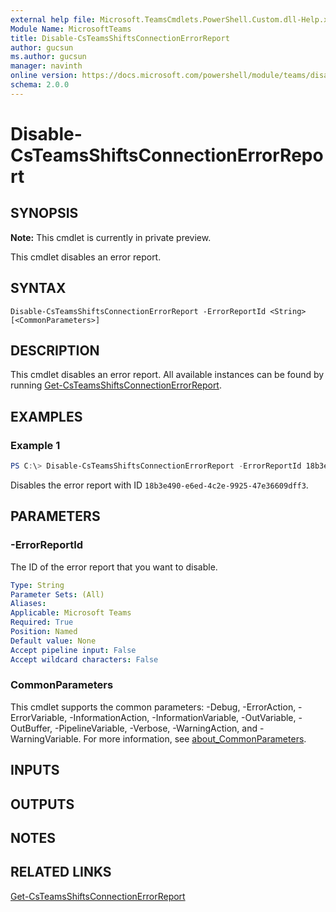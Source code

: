 ```yaml
---
external help file: Microsoft.TeamsCmdlets.PowerShell.Custom.dll-Help.xml
Module Name: MicrosoftTeams
title: Disable-CsTeamsShiftsConnectionErrorReport
author: gucsun
ms.author: gucsun
manager: navinth
online version: https://docs.microsoft.com/powershell/module/teams/disable-csteamsshiftsconnectionerrorreport
schema: 2.0.0
---
```


# Disable-CsTeamsShiftsConnectionErrorReport

## SYNOPSIS

**Note:** This cmdlet is currently in private preview.

This cmdlet disables an error report.

## SYNTAX

```
Disable-CsTeamsShiftsConnectionErrorReport -ErrorReportId <String> [<CommonParameters>]
```

## DESCRIPTION

This cmdlet disables an error report. All available instances can be found by running [Get-CsTeamsShiftsConnectionErrorReport](Get-CsTeamsShiftsConnectionErrorReport.md).

## EXAMPLES

### Example 1
```powershell
PS C:\> Disable-CsTeamsShiftsConnectionErrorReport -ErrorReportId 18b3e490-e6ed-4c2e-9925-47e36609dff3
```

Disables the error report with ID `18b3e490-e6ed-4c2e-9925-47e36609dff3`.

## PARAMETERS

### -ErrorReportId

The ID of the error report that you want to disable.

```yaml
Type: String
Parameter Sets: (All)
Aliases:
Applicable: Microsoft Teams
Required: True
Position: Named
Default value: None
Accept pipeline input: False
Accept wildcard characters: False
```

### CommonParameters
This cmdlet supports the common parameters: -Debug, -ErrorAction, -ErrorVariable, -InformationAction, -InformationVariable, -OutVariable, -OutBuffer, -PipelineVariable, -Verbose, -WarningAction, and -WarningVariable. For more information, see [about_CommonParameters](https://go.microsoft.com/fwlink/?LinkID=113216).

## INPUTS

## OUTPUTS

## NOTES

## RELATED LINKS

[Get-CsTeamsShiftsConnectionErrorReport](Get-CsTeamsShiftsConnectionErrorReport.md)
